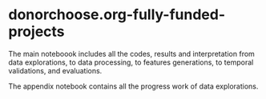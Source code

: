 # donorchoose.org-fully-funded-projects

The main noteboook includes all the codes, results and interpretation from data explorations, to data processing, to features generations, to temporal validations, and evaluations. 

The appendix notebook contains all the progress work of data explorations. 
